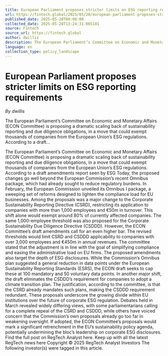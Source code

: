 ```yaml
---
title: European Parliament proposes stricter limits on ESG reporting requirements
url: https://fintech.global/2025/05/20/european-parliament-proposes-stricter-limits-on-esg-reporting-requirements/
published_date: 2025-05-20T00:00:00
collected_date: 2025-05-28T13:24:31.065181
source: Fintech
source_url: https://fintech.global
author: dwillis
description: The European Parliament’s Committee on Economic and Monetary Affairs (ECON Committee) is proposing a dramatic scaling back of sustainability reporting and due diligence obligations, in a move that could exempt thousands of companies from the European Union’s ESG regulations. According to a draft...
language: en
collection_type: policy_landscape
---
```


# European Parliament proposes stricter limits on ESG reporting requirements

*By dwillis*

The European Parliament’s Committee on Economic and Monetary Affairs (ECON Committee) is proposing a dramatic scaling back of sustainability reporting and due diligence obligations, in a move that could exempt thousands of companies from the European Union’s ESG regulations. According to a draft...

The European Parliament’s Committee on Economic and Monetary Affairs (ECON Committee) is proposing a dramatic scaling back of sustainability reporting and due diligence obligations, in a move that could exempt thousands of companies from the European Union’s ESG regulations. According to a draft amendments report seen by ESG Today, the proposed changes go well beyond the European Commission’s recent Omnibus package, which had already sought to reduce regulatory burdens. In February, the European Commission unveiled its Omnibus I package, a sweeping set of reforms designed to lighten the compliance load for EU businesses. Among the proposals was a major change to the Corporate Sustainability Reporting Directive (CSRD), restricting its application to companies with more than 1,000 employees and €50m in turnover. This shift alone would exempt around 80% of currently affected companies. The same 1,000-employee threshold was also proposed for the Corporate Sustainability Due Diligence Directive (CSDDD). However, the ECON Committee’s draft amendments call for an even higher bar. The revised thresholds would limit CSRD and CSDDD applicability to companies with over 3,000 employees and €450m in annual revenues. The committee stated that the adjustment is in line with the goal of simplifying compliance and easing the administrative load on EU firms. The proposed amendments also target the depth of ESG disclosures. While the Commission’s Omnibus plan suggested a general reduction in data points under the European Sustainability Reporting Standards (ESRS), the ECON draft seeks to cap these at 100 mandatory and 50 voluntary data points. In another major shift, the draft eliminates the CSDDD’s requirement for companies to adopt a climate transition plan. The justification, according to the committee, is that the CSRD already mandates such plans, making the CSDDD requirement redundant. These proposals underscore the growing divide within EU institutions over the future of corporate ESG regulation. Debates held in March revealed widely differing views, with some parliamentarians calling for a complete repeal of the CSRD and CSDDD, while others have voiced concern that the Commission’s own proposals already go too far in weakening oversight. If adopted, the ECON Committee’s proposals would mark a significant retrenchment in the EU’s sustainability policy agenda, potentially undermining the bloc’s leadership on corporate ESG disclosures. Find the full post on RegTech Analyst here. Keep up with all the latest RegTech news here Copyright © 2025 RegTech Analyst Investors The following investor(s) were tagged in this article.